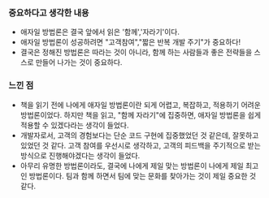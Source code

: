 ### 중요하다고 생각한 내용
- 애자일 방법론은 결국 앞에서 읽은 '함께','자라기'이다.
- 애자일 방법론이 성공하려면 "고객참여","짧은 반복 개발 주기"가 중요하다!
- 결국은 정해진 방법론은 따라는 것이 아니라, 함께 하는 사람들과 좋은 전략들을 스스로 만들어 나가는 것이 중요하다.

### 느낀 점
- 책을 읽기 전에 나에게 애자일 방법론이란 되게 어렵고, 복잡하고, 적용하기 어려운 방법론이었다. 하지만 책을 읽고, "함께 자라기"에 집중하면, 애자일 방법론을 쉽게 적용할 수 있겠다라는 생각이 들었다.
- 개발자로서, 고객의 경험보다는 단순 코드 구현에 집중했었던 것 같은데, 잘못하고 있었던 것 같다. 고객 참여를 우선시로 생각하고, 고객의 피드백을 주기적으로 받는 방식으로 진행해야겠다는 생각이 들었다.
- 아무리 유명한 방법론이라도, 결국에 나에게 제일 맞는 방법론이 나에게 제일 최고인 방법론이다. 팀과 함께 하면서 팀에 맞는 문화를 찾아가는 것이 제일 중요한 것 같다.
